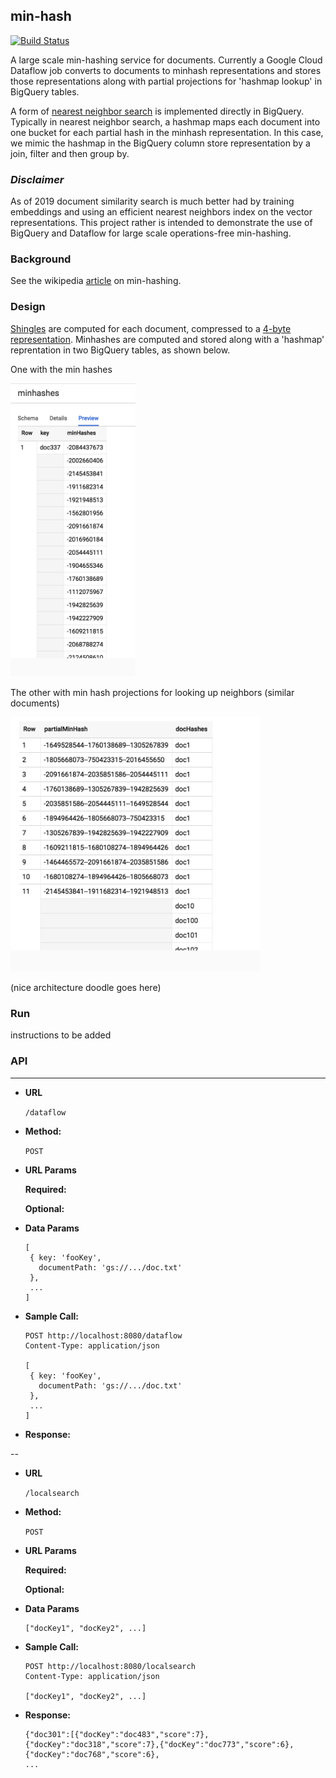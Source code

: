 min-hash
----

[![Build Status](https://travis-ci.org/4d55397500/dataflow-minhash.svg?branch=master)](https://travis-ci.org/4d55397500/minhash-service)

A large scale min-hashing service for documents. Currently a Google Cloud Dataflow job converts to documents to minhash representations and stores those representations along with partial projections for 'hashmap lookup' in BigQuery tables. 

A form of [nearest neighbor search](https://github.com/4d55397500/minhash-service/blob/9d9dae3508e8859527f47f67de27fc4bc2e19f29/src/main/kotlin/LocalSearch.kt#L14-L31) is implemented directly in BigQuery. Typically in nearest neighbor search, a hashmap maps each document into one bucket for each partial hash in the minhash representation. In this case, we mimic the hashmap in the BigQuery column store representation by a join, filter and then group by. 

### *Disclaimer*
As of 2019 document similarity search is much better had by training embeddings and using an efficient nearest neighbors index on the vector representations. This project rather is intended to demonstrate the use of BigQuery and Dataflow for large scale operations-free min-hashing.

### Background
See the wikipedia [article](https://en.wikipedia.org/wiki/MinHash) on min-hashing.

### Design
[Shingles](https://github.com/4d55397500/minhash-service/blob/9d9dae3508e8859527f47f67de27fc4bc2e19f29/src/main/kotlin/MinHash.kt#L313-L318) are computed for each document, compressed to a [4-byte representation](https://github.com/4d55397500/minhash-service/blob/9d9dae3508e8859527f47f67de27fc4bc2e19f29/src/main/kotlin/MinHash.kt#L324-L326). Minhashes are computed and stored along with a 'hashmap' reprentation in two BigQuery tables, as shown below.

One with the min hashes

<img src="minhashes.png" width="200"/>


The other with min hash projections for looking up neighbors (similar documents)

<img src="partialhashes.png" width="400"/>

(nice architecture doodle goes here)

### Run

instructions to be added


### API
----


* **URL**

  `/dataflow`

* **Method:**
  

	`POST`
  
*  **URL Params**

   **Required:**
 	    
   **Optional:**
 

* **Data Params**

	```
	[
	 { key: 'fooKey',
	   documentPath: 'gs://.../doc.txt'
	 },
	 ...
	]
	```
* **Sample Call:**

	```
	POST http://localhost:8080/dataflow
	Content-Type: application/json
	
	[
	 { key: 'fooKey',
	   documentPath: 'gs://.../doc.txt'
	 },
	 ...
	]
	```
* **Response:**

--

* **URL**

  `/localsearch`

* **Method:**
  

	`POST`
  
*  **URL Params**

   **Required:**
 	    
   **Optional:**
 

* **Data Params**

	```
	["docKey1", "docKey2", ...]
	```
* **Sample Call:**

	```
	POST http://localhost:8080/localsearch
	Content-Type: application/json
	
	["docKey1", "docKey2", ...]
	```
* **Response:**

	```
	{"doc301":[{"docKey":"doc483","score":7},{"docKey":"doc318","score":7},{"docKey":"doc773","score":6},{"docKey":"doc768","score":6},
	...
	```
